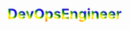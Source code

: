 # <span style="background: linear-gradient(45deg, #FF0000, #FFA500, #FFFF00, #008000, #0000FF, #4B0082, #EE82EE); -webkit-background-clip: text; -webkit-text-fill-color: transparent;">D</span><span style="background: linear-gradient(45deg, #FF0000, #FFA500, #FFFF00, #008000, #0000FF, #4B0082, #EE82EE); -webkit-background-clip: text; -webkit-text-fill-color: transparent;">e</span><span style="background: linear-gradient(45deg, #FF0000, #FFA500, #FFFF00, #008000, #0000FF, #4B0082, #EE82EE); -webkit-background-clip: text; -webkit-text-fill-color: transparent;">v</span><span style="background: linear-gradient(45deg, #FF0000, #FFA500, #FFFF00, #008000, #0000FF, #4B0082, #EE82EE); -webkit-background-clip: text; -webkit-text-fill-color: transparent;">O</span><span style="background: linear-gradient(45deg, #FF0000, #FFA500, #FFFF00, #008000, #0000FF, #4B0082, #EE82EE); -webkit-background-clip: text; -webkit-text-fill-color: transparent;">p</span><span style="background: linear-gradient(45deg, #FF0000, #FFA500, #FFFF00, #008000, #0000FF, #4B0082, #EE82EE); -webkit-background-clip: text; -webkit-text-fill-color: transparent;">s</span><span style="background: linear-gradient(45deg, #FF0000, #FFA500, #FFFF00, #008000, #0000FF, #4B0082, #EE82EE); -webkit-background-clip: text; -webkit-text-fill-color: transparent;">E</span><span style="background: linear-gradient(45deg, #FF0000, #FFA500, #FFFF00, #008000, #0000FF, #4B0082, #EE82EE); -webkit-background-clip: text; -webkit-text-fill-color: transparent;">n</span><span style="background: linear-gradient(45deg, #FF0000, #FFA500, #FFFF00, #008000, #0000FF, #4B0082, #EE82EE); -webkit-background-clip: text; -webkit-text-fill-color: transparent;">g</span><span style="background: linear-gradient(45deg, #FF0000, #FFA500, #FFFF00, #008000, #0000FF, #4B0082, #EE82EE); -webkit-background-clip: text; -webkit-text-fill-color: transparent;">i</span><span style="background: linear-gradient(45deg, #FF0000, #FFA500, #FFFF00, #008000, #0000FF, #4B0082, #EE82EE); -webkit-background-clip: text; -webkit-text-fill-color: transparent;">n</span><span style="background: linear-gradient(45deg, #FF0000, #FFA500, #FFFF00, #008000, #0000FF, #4B0082, #EE82EE); -webkit-background-clip: text; -webkit-text-fill-color: transparent;">e</span><span style="background: linear-gradient(45deg, #FF0000, #FFA500, #FFFF00, #008000, #0000FF, #4B0082, #EE82EE); -webkit-background-clip: text; -webkit-text-fill-color: transparent;">e</span><span style="background: linear-gradient(45deg, #FF0000, #FFA500, #FFFF00, #008000, #0000FF, #4B0082, #EE82EE); -webkit-background-clip: text; -webkit-text-fill-color: transparent;">r</span>
